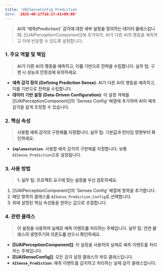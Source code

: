 ```yaml
---
title: 'UAISenseConfig Prediction
date: '2025-08-17T16:17:41+09:00'
---
```




> **AI의 '예측(Prediction)' 감각에 대한 세부 설정을 정의하는 데이터 클래스입니다.** [[UAIPerceptionComponent]]에 추가되어, AI가 다른 AI의 행동을 예측하고 이에 반응할 수 있도록 설정합니다.

### **1. 주요 역할 및 책임**
> **AI가 다른 AI의 행동을 예측하고, 이를 기반으로 전략을 수립합니다. 실무 팁: 구현 시 성능과 안정성에 유의하세요.**
* **예측 감각 정의 (Defining Prediction Sense)**:
	AI가 다른 AI의 행동을 예측하고, 이를 기반으로 전략을 수립합니다.
* **데이터 기반 설정 (Data-Driven Configuration)**:
	이 설정 객체를 [[UAIPerceptionComponent]]의 'Senses Config' 배열에 추가하여 AI의 예측 감각을 쉽게 조정할 수 있습니다.

### **2. 핵심 속성**
> **사용할 예측 감각의 구현체를 지정합니다. 실무 팁: 기본값과 런타임 영향부터 확인하세요.**
* **`Implementation`**:
	사용할 예측 감각의 구현체를 지정합니다. 보통 `AISense_Prediction`으로 설정됩니다.

### **3. 사용 방법**
> **1. 실무 팁: 프로젝트 요구에 맞는 설정을 우선 검토하세요.**
1.  [[UAIPerceptionComponent]]의 'Senses Config' 배열에 항목을 추가합니다.
2.  해당 항목의 클래스를 `AISense_Prediction_Config`로 선택합니다.
3.  위에 설명된 핵심 속성들을 원하는 값으로 조절합니다.

### **4. 관련 클래스**
> **이 설정을 사용하여 실제로 예측 이벤트를 처리하는 주체입니다. 실무 팁: 연관 클래스의 생명주기와 의존도를 반드시 확인하세요.**
* **[[UAIPerceptionComponent]]**:
	이 설정을 사용하여 실제로 예측 이벤트를 처리하는 주체입니다.
* **[[UAISenseConfig]]**:
	모든 감각 설정 클래스의 부모 클래스입니다.
* **`AISense_Prediction`**:
	예측 이벤트를 감지하고 처리하는 실제 감각 클래스입니다.

